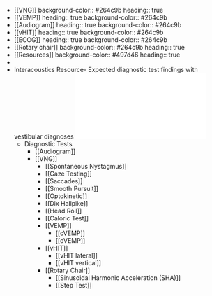 - [[VNG]]
  background-color:: #264c9b
  heading:: true
- [[VEMP]]
  heading:: true
  background-color:: #264c9b
- [[Audiogram]]
  heading:: true
  background-color:: #264c9b
- [[vHIT]]
  heading:: true
  background-color:: #264c9b
- [[ECOG]]
  heading:: true
  background-color:: #264c9b
- [[Rotary chair]]
  background-color:: #264c9b
  heading:: true
- [[Resources]]
  background-color:: #497d46
  heading:: true
-
- Interacoustics Resource- Expected diagnostic test findings with vestibular diagnoses ![Interacoustics Test Findings with Vestibular Diagnoses.pdf](../assets/Interacoustics_Test_Findings_with_Vestibular_Diagnoses_1639518270575_0.pdf)
	- Diagnostic Tests
		- [[Audiogram]]
		- [[VNG]]
			- [[Spontaneous Nystagmus]]
			- [[Gaze Testing]]
			- [[Saccades]]
			- [[Smooth Pursuit]]
			- [[Optokinetic]]
			- [[Dix Hallpike]]
			- [[Head Roll]]
			- [[Caloric Test]]
			- [[VEMP]]
				- [[cVEMP]]
				- [[oVEMP]]
			- [[vHIT]]
				- [[vHIT lateral]]
				- [[vHIT vertical]]
			- [[Rotary Chair]]
				- [[Sinusoidal Harmonic Acceleration (SHA)]]
				- [[Step Test]]